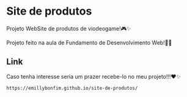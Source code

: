 # Site de produtos
Projeto WebSite de produtos de viodeogame!🎮✨

Projeto feito na aula de Fundamento de Desenvolvimento Web!👩‍💻
## Link
Caso tenha interesse seria um prazer recebe-lo no meu projeto!!!❤️✨
```
https://emillybonfim.github.io/site-de-produtos/
```


